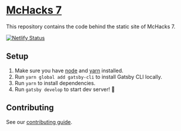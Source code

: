 # [McHacks 7](https://2020.mchacks.ca)

This repository contains the code behind the static site of McHacks 7.

[![Netlify Status](https://api.netlify.com/api/v1/badges/29fc0619-7608-47de-8105-727d647ba4aa/deploy-status)](https://app.netlify.com/sites/mchacks7/deploys)

## Setup

1. Make sure you have [node](https://nodejs.org/en/) and [yarn](https://yarnpkg.com/lang/en/) installed.
2. Run `yarn global add gatsby-cli` to install Gatsby CLI locally.
3. Run `yarn` to install dependencies.
4. Run `gatsby develop` to start dev server! 🚀

## Contributing

See our [contributing guide](https://github.com/hackmcgill/mchacks7/blob/develop/CONTRIBUTING.md).
